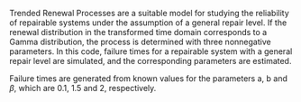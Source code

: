 Trended Renewal Processes are a suitable model for studying the reliability of repairable systems under the assumption of a general repair level. If the renewal distribution in the transformed time domain corresponds to a Gamma distribution, the process is determined with three nonnegative parameters. In this code, failure times for a repairable system with a general repair level are simulated, and the corresponding parameters are estimated.

Failure times are generated from known values ​​for the parameters a, b and $\beta$, which are 0.1, 1.5 and 2, respectively.
